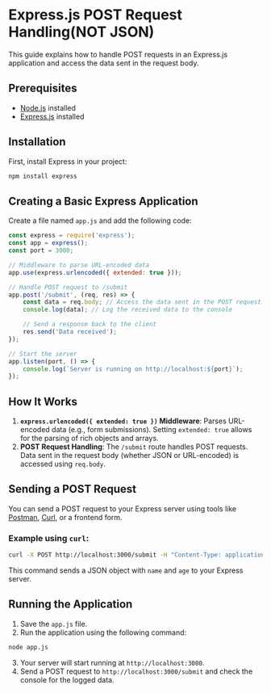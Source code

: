 # Express.js POST Request Handling(NOT JSON)

This guide explains how to handle POST requests in an Express.js application and access the data sent in the request body.

## Prerequisites

- [Node.js](https://nodejs.org/en/) installed
- [Express.js](https://expressjs.com/) installed

## Installation

First, install Express in your project:

```bash
npm install express
```

## Creating a Basic Express Application

Create a file named `app.js` and add the following code:

```javascript
const express = require('express');
const app = express();
const port = 3000;

// Middleware to parse URL-encoded data
app.use(express.urlencoded({ extended: true }));

// Handle POST request to /submit
app.post('/submit', (req, res) => {
    const data = req.body; // Access the data sent in the POST request
    console.log(data); // Log the received data to the console

    // Send a response back to the client
    res.send('Data received');
});

// Start the server
app.listen(port, () => {
    console.log(`Server is running on http://localhost:${port}`);
});
```

## How It Works

1. **`express.urlencoded({ extended: true })` Middleware**: Parses URL-encoded data (e.g., form submissions). Setting `extended: true` allows for the parsing of rich objects and arrays.
2. **POST Request Handling**: The `/submit` route handles POST requests. Data sent in the request body (whether JSON or URL-encoded) is accessed using `req.body`.

## Sending a POST Request

You can send a POST request to your Express server using tools like [Postman](https://www.postman.com/), [Curl](https://curl.se/), or a frontend form.

### Example using `curl`:

```bash
curl -X POST http://localhost:3000/submit -H "Content-Type: application/json" -d '{"name": "John", "age": 30}'
```

This command sends a JSON object with `name` and `age` to your Express server.

## Running the Application

1. Save the `app.js` file.
2. Run the application using the following command:

```bash
node app.js
```

3. Your server will start running at `http://localhost:3000`.
4. Send a POST request to `http://localhost:3000/submit` and check the console for the logged data.
